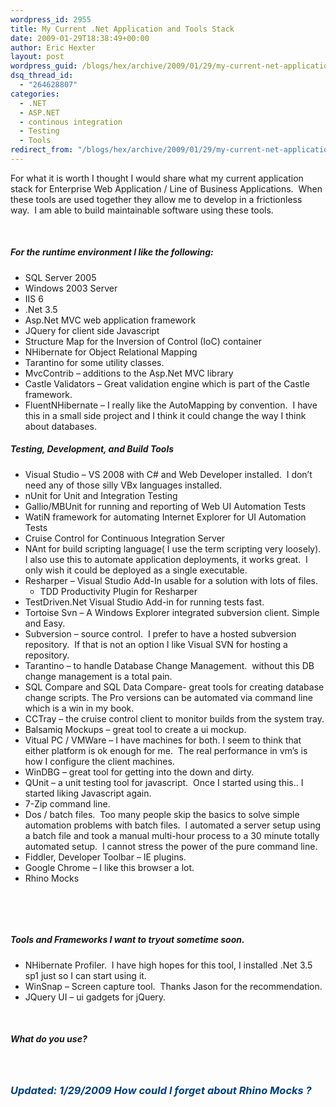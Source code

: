 ```yaml
---
wordpress_id: 2955
title: My Current .Net Application and Tools Stack
date: 2009-01-29T18:38:49+00:00
author: Eric Hexter
layout: post
wordpress_guid: /blogs/hex/archive/2009/01/29/my-current-net-application-and-tools-stack.aspx
dsq_thread_id:
  - "264628807"
categories:
  - .NET
  - ASP.NET
  - continous integration
  - Testing
  - Tools
redirect_from: "/blogs/hex/archive/2009/01/29/my-current-net-application-and-tools-stack.aspx/"
---
```

For what it is worth I thought I would share what my current application stack for Enterprise Web Application / Line of Business Applications.&#160; When these tools are used together they allow me to develop in a frictionless way.&#160; I am able to build maintainable software using these tools.

&#160;

##### For the runtime environment I like the following:

  * SQL Server 2005 
  * Windows 2003 Server 
  * IIS 6 
  * .Net 3.5 
  * Asp.Net MVC web application framework 
  * JQuery for client side Javascript 
  * Structure Map for the Inversion of Control (IoC) container 
  * NHibernate for Object Relational Mapping 
  * Tarantino for some utility classes. 
  * MvcContrib – additions to the Asp.Net MVC library 
  * Castle Validators – Great validation engine which is part of the Castle framework. 
  * FluentNHibernate – I really like the AutoMapping by convention.&#160; I have this in a small side project and I think it could change the way I think about databases. 

##### Testing, Development, and Build Tools

  * Visual Studio – VS 2008 with C# and Web Developer installed.&#160; I don’t need any of those silly VBx languages installed. 
  * nUnit for Unit and Integration Testing 
  * Gallio/MBUnit for running and reporting of Web UI Automation Tests 
  * WatiN framework for automating Internet Explorer for UI Automation Tests 
  * Cruise Control for Continuous Integration Server 
  * NAnt for build scripting language( I use the term scripting very loosely). I also use this to automate application deployments, it works great.&#160; I only wish it could be deployed as a single executable. 
  * Resharper &#8211; Visual Studio Add-In usable for a solution with lots of files. 
      * TDD Productivity Plugin for Resharper 
  * TestDriven.Net Visual Studio Add-in for running tests fast. 
  * Tortoise Svn – A Windows Explorer integrated subversion client. Simple and Easy. 
  * Subversion – source control.&#160; I prefer to have a hosted subversion repository.&#160; If that is not an option I like Visual SVN for hosting a repository. 
  * Tarantino – to handle Database Change Management.&#160; without this DB change management is a total pain. 
  * SQL Compare and SQL Data Compare- great tools for creating database change scripts. The Pro versions can be automated via command line which is a win in my book. 
  * CCTray – the cruise control client to monitor builds from the system tray. 
  * Balsamiq Mockups – great tool to create a ui mockup. 
  * Vitual PC / VMWare – I have machines for both. I seem to think that either platform is ok enough for me.&#160; The real performance in vm’s is how I configure the client machines. 
  * WinDBG – great tool for getting into the down and dirty. 
  * QUnit – a unit testing tool for javascript.&#160; Once I started using this.. I started liking Javascript again. 
  * 7-Zip command line. 
  * Dos / batch files.&#160; Too many people skip the basics to solve simple automation problems with batch files.&#160; I automated a server setup using a batch file and took a manual multi-hour process to a 30 minute totally automated setup.&#160; I cannot stress the power of the pure command line. 
  * Fiddler, Developer Toolbar – IE plugins. 
  * Google Chrome – I like this browser a lot. 
  * Rhino Mocks 

&#160;

&#160;

##### Tools and Frameworks I want to tryout sometime soon.

  * NHibernate Profiler.&#160; I have high hopes for this tool, I installed .Net 3.5 sp1 just so I can start using it. 
  * WinSnap – Screen capture tool.&#160; Thanks Jason for the recommendation. 
  * JQuery UI – ui gadgets for jQuery. 

&#160;

##### What do you use?

&#160;

### _<font color="#004080">Updated: 1/29/2009 How could I forget about Rhino Mocks ?</font>_